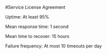 #Service License Agreement

Uptime: At least 95%

Mean response time: 1 second

Mean time to recover: 15 hours

Failure frequency: At most 10 timeouts per day
